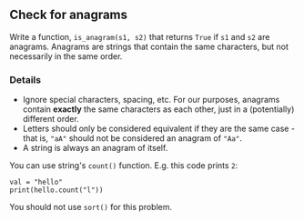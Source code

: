 ## Check for anagrams

Write a function, `is_anagram(s1, s2)` that returns `True` if `s1` and `s2` are anagrams. Anagrams are strings that contain the same characters, but not necessarily in the same order. 

### Details
* Ignore special characters, spacing, etc. For our purposes, anagrams contain **exactly** the same characters as each other, just in a (potentially) different order.
* Letters should only be considered equivalent if they are the same case - that is, `"aA"` should not be considered an anagram of `"Aa"`. 
* A string is always an anagram of itself.

You can use string's `count()` function. E.g. this code prints `2`:
```
val = "hello"
print(hello.count("l"))
```

You should not use `sort()` for this problem.